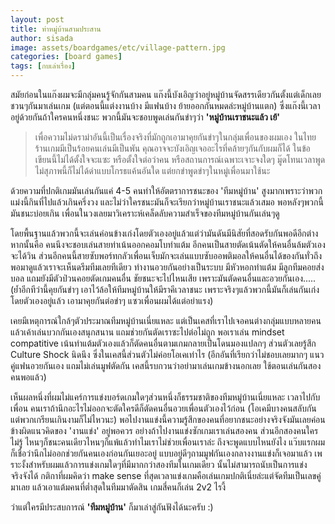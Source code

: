 ```yaml
---
layout: post
title: ท่าหมู่บ้านสามประสาน
author: sisada
image: assets/boardgames/etc/village-pattern.jpg
categories: [board games]
tags: [กบเล่าเรื่อง]
---
```

สมัยก่อนในแก๊งผมจะมีกลุ่มคนรู้จักกันสามคน แก๊งนี้บังเอิญว่าอยู่หมู่บ้านจัดสรรเดียวกันตั้งแต่เด็กเลยชวนๆกันมาเล่นเกม (แต่ตอนนี้แต่งงานบ้าง มีแฟนบ้าง ย้ายออกกันหมดล่ะหมู่บ้านแตก) ซึ่งแก๊งนี้เวลาอยู่ด้วยกันถ้าใครคนหนึ่งชนะ พวกนี้มันจะชอบพูดเล่นกันขำๆว่า **'หมู่บ้านเราชนะแล้ว เย้'**

> เพื่อความไม่ดราม่าอันนี้เป็นเรื่องจริงที่มักถูกเอามาคุยกันขำๆในกลุ่มเพื่อนของผมเอง ในไทยร้านเกมมีเป็นร้อยคนเล่นมีเป็นพัน คุณอาจจะบังเอิญเจออะไรที่คล้ายๆกันกับผมก็ได้ ในข้อเขียนนี้ไม่ได้ตั้งใจจะแซะ หรือตั้งใจต่อว่าคน หรือสถานการณ์เฉพาะเจาะจงใดๆ มู๊ดโทนเวลาพูดไม่สุภาพนี้ก็ไม่ได้ด่าแบบโกรธแค้นอันใด แต่ยกขำพูดขำๆในหมู่เพื่อนมาใช้นะ


ด้วยความที่ปกติเกมมันเล่นกันแค่ 4-5 คนทำให้อัตตราการชนะของ 'ทีมหมู่บ้าน' สูงมากเพราะว่าพวกแม่งนี้กินที่ไปแล้วเกินครึ่งวง และไม่ว่าใครชนะมันก็จะเรียกว่าหมู่บ้านเราชนะแล้วเสมอ พอหลังๆพวกนี้มันชนะบ่อยเกิน เพื่อนในวงเลยมาวิเคราะห์เคล็ดลับความสำเร็จของทีมหมู่บ้านกันเล่นๆดู

โดยพื้นฐานแล้วพวกนี้จะเล่นค่อนข้างเก่งโดยตัวเองอยู่แล้วแต่ว่ามันดันมีนิสัยที่สอดรับกันพอดีอีกต่างหากนั้นคือ คนนึงจะชอบเล่นสายท่าเน้นออกคอมโบทำแต้ม อีกคนเป็นสายตัดเน้นตัดให้คนอื่นล้มตัวเองจะได้วิน ส่วนอีกคนนี้สายซับพอร์ทกลัวเพื่อนเจ็บมักจะเล่นแบบซับออพติมอลให้คนอื่นได้ของกันทั่วถึง พอมาดูแล้วเราจะเห็นดรีมทีมเลยทีเดียว ทำงานอวยกันอย่างเป็นระบบ มีหัวหอกทำแต้ม มีลูกทีมคอยส่งบอล แถมยังมีตัวป่วนคอยตัดเกมคนอื่น ชัยชนะจะไปไหนเสีย เพราะมันตัดคนอื่นและอวยกันเอง..... (ย้ำอีกทีว่านี้คุยกันขำๆ เอาไว้ล้อให้ทีมหมู่บ้านให้มีราคีเวลาชนะ เพราะจริงๆแล้วพวกนี้มันก็เล่นกันเก่งโดยตัวเองอยู่แล้ว เอามาคุยกันต่อขำๆ แซวเพื่อนผมได้แต่อย่าแรง)

เคยมีเหตุการณ์ใกล้ๆตัวประมาณทีมหมู่บ้านเนี่ยแหละ แต่เป็นเคสที่เราไปเจอคนต่างกลุ่มแบบหลายคนแล้วเค้าเล่นบวกกันเองสนุกสนาน แถมช่วยกันตัดเราซะไปต่อไม่ถูก พอเราเล่น mindset compatitive เน้นทำแต้มตัวเองแล้วก็ตัดคนอื่นตามเกมกลายเป็นโดนมองแปลกๆ ส่วนตัวเลยรู้สึก Culture Shock นิดนึง ซึ่งในเคสนี้ส่วนตัวไม่ค่อยโอเคเท่าไร (อีกอันที่เรียกว่าไม่ชอบเลยมากๆ แนวคู่แฟนอวยกันเอง แถมไม่เล่นมูฟตัดกัน เคสนี้รบกวนว่าอย่ามาเล่นเกมข้างนอกเลย ใช้ตอนเล่นกันสองคนพอแล้ว)

เห็นผลหนึ่งที่ผมไม่แคร์การแข่งบอร์ดเกมใดๆส่วนหนึ่งก็ธรรมชาติของทีมหมู่บ้านเนี่ยแหละ เวลาไปกับเพื่อน คนเราถ้านึกอะไรไม่ออกจะตัดใครดีก็ตัดคนอื่นอวยเพื่อนตัวเองไว้ก่อน (โอเคมีบางคนสลับกัน แต่พวกเกรียนเกินงามก็ไม่ไหวนะ) พอไปงานแข่งนี้ความรู้สึกของคนที่อยากชนะอย่างจริงจังมันเลยค่อนข้างผิดแนวคิดของ 'งานแข่ง' อยู่พอควร อย่างถ้าไปงานแข่งซักเกมเราเล่นสองคน ส่วนอีกสองคนใครไม่รู้ ไหนๆก็ชนะคนเดียวไหนๆก็แพ้แล้วทำไมเราไม่ช่วยเพื่อนเราล่ะ ถึงจะพูดแบบไหนยังไง แว๊บแรกผมก็เชื่อว่านึกไม่ออกช่วยกันคนเองก่อนกันเยอะอยู่ แบบอยู่ดีๆถามมูฟกันเองกลางงานแข่งก็เจอมาแล้ว เพราะงั้งสำหรับผมแล้วการแข่งเกมใดๆที่มีมากกว่าสองทีมในเกมเดียว นั้นไม่สามารถนับเป็นการแข่งจริงจังได้ กติกาที่ผมคิดว่า make sense ที่สุดเวลาแข่งเกมคือเล่นเกมปกติเนี่ยล่ะแต่จัดทีมเป็นเลขคู่มาเลย แล้วเอาแต้มคนที่ต่ำสุดในทีมมาตัดสิน เกมสี่คนก็เล่น 2v2 ไรงี้

ว่าแต่ใครมีประสบการณ์ **'ทีมหมู่บ้าน'** ก็มาเล่าสู่กันฟังได้นะครับ :)